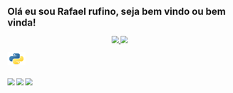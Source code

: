 ## Olá eu sou Rafael rufino, seja bem vindo ou bem vinda!
<div align="center">
  <a href="https://github.com/Rafaelrufino91">
  <img height="180em" src="https://github-readme-stats.vercel.app/api?username=Rafaelrufino91&show_icons=true&theme=dark"/>
  <img height="180em" src="https://github-readme-stats.vercel.app/api/top-langs/?username=Rafaelrufino91&theme=dark"/>
</div>
<div style="display: inline_block"><br>
  <img align="center" alt="Rafa-Python" height="30" width="40" src="https://raw.githubusercontent.com/devicons/devicon/master/icons/python/python-original.svg">
</div>
  
##
 
<div> 
  <a href="https://www.instagram.com/rafael.srufino/" target="_blank"><img src="https://img.shields.io/badge/-Instagram-%23E4405F?style=for-the-badge&logo=instagram&logoColor=black" target="_blank"></a>
  <a href = "mailto:rafaelsilvarufino@gmail.com"><img src="https://img.shields.io/badge/-Gmail-%23333?style=for-the-badge&logo=gmail&logoColor=white" target="_blank"></a>
  <a href="https://www.linkedin.com/in/rafael-da-silva-rufino-631b7014b/" target="_blank"><img src="https://img.shields.io/badge/-LinkedIn-%230077B5?style=for-the-badge&logo=linkedin&logoColor=white" target="_blank"></a> 

</div>
